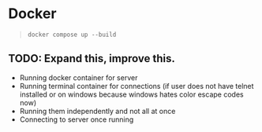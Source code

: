 # Docker

> `docker compose up --build`

## TODO: Expand this, improve this.

- Running docker container for server
- Running terminal container for connections (if user does not have telnet installed or on windows because windows hates color escape codes now)
- Running them independently and not all at once
- Connecting to server once running


